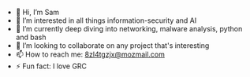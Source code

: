 - 👋 Hi, I’m Sam
- 👀 I’m interested in all things information-security and AI
- 🌱 I’m currently deep diving into networking, malware analysis, python and bash
- 💞️ I’m looking to collaborate on any project that's interesting
- 📫 How to reach me: 8zl4tgzjx@mozmail.com
- ⚡ Fun fact: I love GRC

<!---
samridhx0/samridhx0 is a ✨ special ✨ repository because its `README.md` (this file) appears on your GitHub profile.
You can click the Preview link to take a look at your changes.
--->
